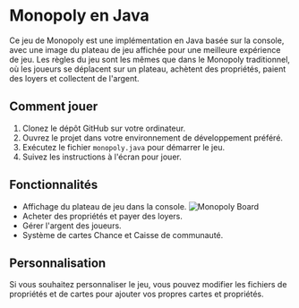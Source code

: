 # Monopoly en Java

Ce jeu de Monopoly est une implémentation en Java basée sur la console, avec une image du plateau de jeu affichée pour une meilleure expérience de jeu. Les règles du jeu sont les mêmes que dans le Monopoly traditionnel, où les joueurs se déplacent sur un plateau, achètent des propriétés, paient des loyers et collectent de l'argent.

## Comment jouer

1. Clonez le dépôt GitHub sur votre ordinateur.
2. Ouvrez le projet dans votre environnement de développement préféré.
3. Exécutez le fichier `monopoly.java` pour démarrer le jeu.
4. Suivez les instructions à l'écran pour jouer.

## Fonctionnalités

- Affichage du plateau de jeu dans la console.
![Monopoly Board](image/board.png)
- Acheter des propriétés et payer des loyers.
- Gérer l'argent des joueurs.
- Système de cartes Chance et Caisse de communauté.

## Personnalisation

Si vous souhaitez personnaliser le jeu, vous pouvez modifier les fichiers de propriétés et de cartes pour ajouter vos propres cartes et propriétés.
